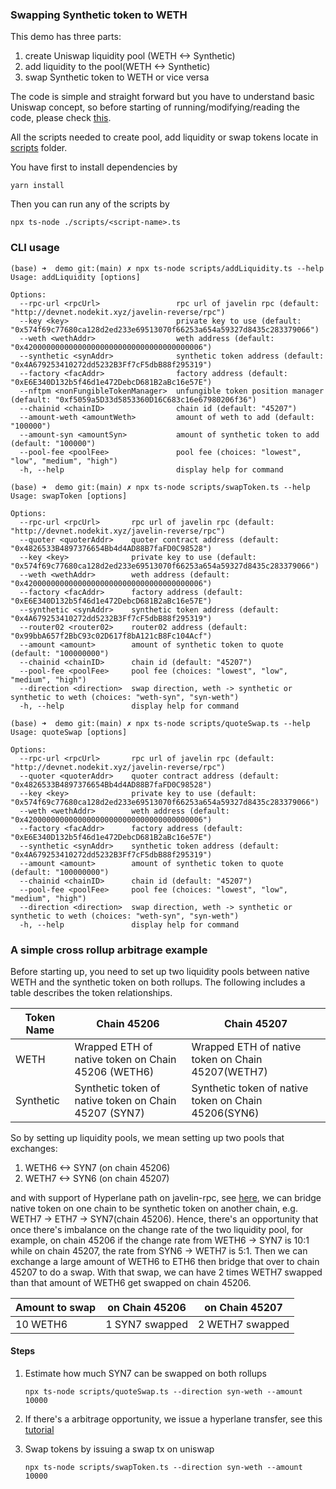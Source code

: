 ### Swapping Synthetic token to WETH 

This demo has three parts:

1. create Uniswap liquidity pool (WETH <-> Synthetic)
2. add liquidity to the pool(WETH <-> Synthetic)
3. swap Synthetic token to WETH or vice versa

The code is simple and straight forward but you have to understand basic Uniswap concept, so before starting of running/modifying/reading the code, please check [this](https://docs.uniswap.org/sdk/v3/guides/background).

All the scripts needed to create pool, add liquidity or swap tokens locate in [scripts](./scripts) folder. 

You have first to install dependencies by 

```shell
yarn install 
```

Then you can run any of the scripts by

```shell
npx ts-node ./scripts/<script-name>.ts
```

### CLI usage

```shell
(base) ➜  demo git:(main) ✗ npx ts-node scripts/addLiquidity.ts --help
Usage: addLiquidity [options]

Options:
  --rpc-url <rpcUrl>                 rpc url of javelin rpc (default: "http://devnet.nodekit.xyz/javelin-reverse/rpc")
  --key <key>                        private key to use (default: "0x574f69c77680ca128d2ed233e69513070f66253a654a59327d8435c283379066")
  --weth <wethAddr>                  weth address (default: "0x4200000000000000000000000000000000000006")
  --synthetic <synAddr>              synthetic token address (default: "0x4A679253410272dd5232B3Ff7cF5dbB88f295319")
  --factory <facAddr>                factory address (default: "0xE6E340D132b5f46d1e472DebcD681B2aBc16e57E")
  --nftpm <nonFungibleTokenManager>  unfungible token position manager (default: "0xf5059a5D33d5853360D16C683c16e67980206f36")
  --chainid <chainID>                chain id (default: "45207")
  --amount-weth <amountWeth>         amount of weth to add (default: "100000")
  --amount-syn <amountSyn>           amount of synthetic token to add (default: "100000")
  --pool-fee <poolFee>               pool fee (choices: "lowest", "low", "medium", "high")
  -h, --help                         display help for command
```

```shell
(base) ➜  demo git:(main) ✗ npx ts-node scripts/swapToken.ts --help              
Usage: swapToken [options]

Options:
  --rpc-url <rpcUrl>       rpc url of javelin rpc (default: "http://devnet.nodekit.xyz/javelin-reverse/rpc")
  --quoter <quoterAddr>    quoter contract address (default: "0x4826533B4897376654Bb4d4AD88B7faFD0C98528")
  --key <key>              private key to use (default: "0x574f69c77680ca128d2ed233e69513070f66253a654a59327d8435c283379066")
  --weth <wethAddr>        weth address (default: "0x4200000000000000000000000000000000000006")
  --factory <facAddr>      factory address (default: "0xE6E340D132b5f46d1e472DebcD681B2aBc16e57E")
  --synthetic <synAddr>    synthetic token address (default: "0x4A679253410272dd5232B3Ff7cF5dbB88f295319")
  --router02 <router02>    router02 address (default: "0x99bbA657f2BbC93c02D617f8bA121cB8Fc104Acf")
  --amount <amount>        amount of synthetic token to quote (default: "100000000")
  --chainid <chainID>      chain id (default: "45207")
  --pool-fee <poolFee>     pool fee (choices: "lowest", "low", "medium", "high")
  --direction <direction>  swap direction, weth -> synthetic or synthetic to weth (choices: "weth-syn", "syn-weth")
  -h, --help               display help for command
```

```shell
(base) ➜  demo git:(main) ✗ npx ts-node scripts/quoteSwap.ts --help              
Usage: quoteSwap [options]

Options:
  --rpc-url <rpcUrl>       rpc url of javelin rpc (default: "http://devnet.nodekit.xyz/javelin-reverse/rpc")
  --quoter <quoterAddr>    quoter contract address (default: "0x4826533B4897376654Bb4d4AD88B7faFD0C98528")
  --key <key>              private key to use (default: "0x574f69c77680ca128d2ed233e69513070f66253a654a59327d8435c283379066")
  --weth <wethAddr>        weth address (default: "0x4200000000000000000000000000000000000006")
  --factory <facAddr>      factory address (default: "0xE6E340D132b5f46d1e472DebcD681B2aBc16e57E")
  --synthetic <synAddr>    synthetic token address (default: "0x4A679253410272dd5232B3Ff7cF5dbB88f295319")
  --amount <amount>        amount of synthetic token to quote (default: "100000000")
  --chainid <chainID>      chain id (default: "45207")
  --pool-fee <poolFee>     pool fee (choices: "lowest", "low", "medium", "high")
  --direction <direction>  swap direction, weth -> synthetic or synthetic to weth (choices: "weth-syn", "syn-weth")
  -h, --help               display help for command
```



### A simple cross rollup arbitrage example

Before starting up, you need to set up two liquidity pools between native WETH and the synthetic token on both rollups. The following includes a table describes the token relationships. 

| Token Name | Chain 45206                                           | Chain 45207                                          |
| ---------- | ----------------------------------------------------- | ---------------------------------------------------- |
| WETH       | Wrapped ETH of native token on Chain 45206 (WETH6)    | Wrapped ETH of native token on Chain 45207(WETH7)    |
| Synthetic  | Synthetic token of native token on Chain 45207 (SYN7) | Synthetic token of native token on Chain 45206(SYN6) |

So by setting up liquidity pools, we mean setting up two pools that exchanges:

1. WETH6 <-> SYN7 (on chain 45206)
2. WETH7 <-> SYN6 (on chain 45207)

and with support of Hyperlane path on javelin-rpc, see [here](https://github.com/AnomalyFi/Tutorials/tree/main/hyperlane-demo), we can bridge native token on one chain to be synthetic token on another chain, e.g. WETH7 -> ETH7 -> SYN7(chain 45206). Hence, there's an opportunity that once there's imbalance on the change rate of the two liquidity pool, for example, on chain 45206 if the change rate from WETH6 -> SYN7 is 10:1 while on chain 45207, the rate from SYN6 -> WETH7 is 5:1. Then we can exchange a large amount of WETH6 to ETH6 then bridge that over to chain 45207 to do a swap. With that swap, we can have 2 times WETH7 swapped than that amount of WETH6 get swapped on chain 45206. 

| Amount to swap | on Chain 45206 | on Chain 45207  |
| -------------- | -------------- | --------------- |
| 10 WETH6       | 1 SYN7 swapped | 2 WETH7 swapped |

#### Steps

1. Estimate how much SYN7 can be swapped on both rollups

   ```shell
   npx ts-node scripts/quoteSwap.ts --direction syn-weth --amount 10000
   ```

2. If there's a arbitrage opportunity, we issue a hyperlane transfer, see this [tutorial](https://github.com/AnomalyFi/Tutorials/tree/main/hyperlane-demo)

3. Swap tokens by issuing a swap tx on uniswap

   ```shell
   npx ts-node scripts/swapToken.ts --direction syn-weth --amount 10000
   ```

   

